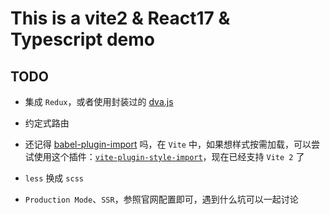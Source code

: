 # This is a vite2 & React17 & Typescript demo

## TODO

- 集成 `Redux`，或者使用封装过的 [dva.js](https://dvajs.com/)

- 约定式路由

- 还记得 [babel-plugin-import](https://github.com/ant-design/babel-plugin-import#readme) 吗，在 `Vite` 中，如果想样式按需加载，可以尝试使用这个插件：[`vite-plugin-style-import`](https://github.com/anncwb/vite-plugin-style-import)，现在已经支持 `Vite 2` 了

- `less` 换成 `scss`

- `Production Mode`、`SSR`，参照官网配置即可，遇到什么坑可以一起讨论

